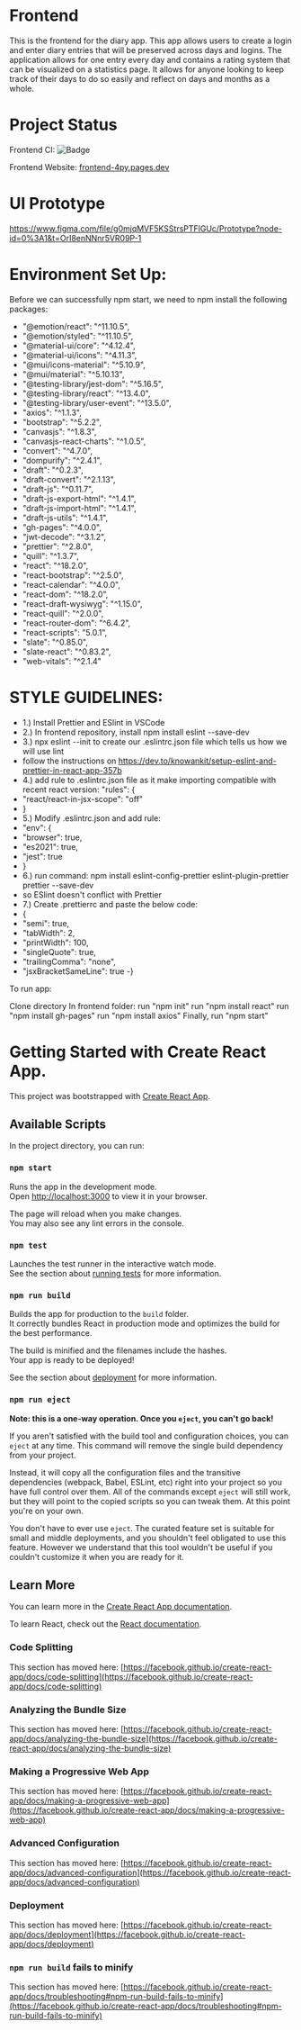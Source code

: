 # Frontend

This is the frontend for the diary app. This app allows users to create a login and enter diary entries that will be preserved across days and logins. The application allows for one entry every day and contains a rating system that can be visualized on a statistics page. It allows for anyone looking to keep track of their days to do so easily and reflect on days and months as a whole.  


# Project Status

Frontend CI: ![Badge](https://github.com/myDiarycp/frontend/actions/workflows/ci.yml/badge.svg)

Frontend Website: [frontend-4py.pages.dev](https://frontend-4py.pages.dev)


# UI Prototype 
https://www.figma.com/file/g0mjqMVF5KSStrsPTFlGUc/Prototype?node-id=0%3A1&t=OrI8enNNnr5VR09P-1

# Environment Set Up:

Before we can successfully npm start, we need to npm install the following packages:
-    "@emotion/react": "^11.10.5",
-    "@emotion/styled": "^11.10.5",
-    "@material-ui/core": "^4.12.4",
-    "@material-ui/icons": "^4.11.3",
-    "@mui/icons-material": "^5.10.9",
-    "@mui/material": "^5.10.13",
-    "@testing-library/jest-dom": "^5.16.5",
-    "@testing-library/react": "^13.4.0",
-    "@testing-library/user-event": "^13.5.0",
-    "axios": "^1.1.3",
-    "bootstrap": "^5.2.2",
-    "canvasjs": "^1.8.3",
-    "canvasjs-react-charts": "^1.0.5",
-    "convert": "^4.7.0",
-    "dompurify": "^2.4.1",
-    "draft": "^0.2.3",
-    "draft-convert": "^2.1.13",
-    "draft-js": "^0.11.7",
-    "draft-js-export-html": "^1.4.1",
-    "draft-js-import-html": "^1.4.1",
-    "draft-js-utils": "^1.4.1",
-    "gh-pages": "^4.0.0",
-    "jwt-decode": "^3.1.2",
-    "prettier": "^2.8.0",
-    "quill": "^1.3.7",
-    "react": "^18.2.0",
-    "react-bootstrap": "^2.5.0",
-    "react-calendar": "^4.0.0",
-    "react-dom": "^18.2.0",
-    "react-draft-wysiwyg": "^1.15.0",
-    "react-quill": "^2.0.0",
-   "react-router-dom": "^6.4.2",
-   "react-scripts": "5.0.1",
-    "slate": "^0.85.0",
-    "slate-react": "^0.83.2",
-    "web-vitals": "^2.1.4"

# STYLE GUIDELINES:

- 1.) Install Prettier and ESlint in VSCode
- 2.) In frontend repository, install npm install eslint --save-dev
- 3.) npx eslint --init to create our .eslintrc.json file which tells us how we will use lint
- follow the instructions on https://dev.to/knowankit/setup-eslint-and-prettier-in-react-app-357b
- 4.) add rule to .eslintrc.json file as it make importing compatible with recent react version: "rules": {
- "react/react-in-jsx-scope": "off"
- }
- 5.) Modify .eslintrc.json and add rule:
- "env": {
- "browser": true,
- "es2021": true,
- "jest": true
- }
- 6.) run command: npm install eslint-config-prettier eslint-plugin-prettier prettier --save-dev
- so ESlint doesn't conflict with Prettier
- 7.) Create .prettierrc and paste the below code:
- {
- "semi": true,
- "tabWidth": 2,
- "printWidth": 100,
- "singleQuote": true,
- "trailingComma": "none",
- "jsxBracketSameLine": true
  -}

To run app:

Clone directory
In frontend folder:
run "npm init"
run "npm install react"
run "npm install gh-pages"
run "npm install axios"
Finally, run "npm start"

# Getting Started with Create React App.

This project was bootstrapped with [Create React App](https://github.com/facebook/create-react-app).

## Available Scripts

In the project directory, you can run:

### `npm start`

Runs the app in the development mode.\
Open [http://localhost:3000](http://localhost:3000) to view it in your browser.

The page will reload when you make changes.\
You may also see any lint errors in the console.

### `npm test`

Launches the test runner in the interactive watch mode.\
See the section about [running tests](https://facebook.github.io/create-react-app/docs/running-tests) for more information.

### `npm run build`

Builds the app for production to the `build` folder.\
It correctly bundles React in production mode and optimizes the build for the best performance.

The build is minified and the filenames include the hashes.\
Your app is ready to be deployed!

See the section about [deployment](https://facebook.github.io/create-react-app/docs/deployment) for more information.

### `npm run eject`

**Note: this is a one-way operation. Once you `eject`, you can't go back!**

If you aren't satisfied with the build tool and configuration choices, you can `eject` at any time. This command will remove the single build dependency from your project.

Instead, it will copy all the configuration files and the transitive dependencies (webpack, Babel, ESLint, etc) right into your project so you have full control over them. All of the commands except `eject` will still work, but they will point to the copied scripts so you can tweak them. At this point you're on your own.

You don't have to ever use `eject`. The curated feature set is suitable for small and middle deployments, and you shouldn't feel obligated to use this feature. However we understand that this tool wouldn't be useful if you couldn't customize it when you are ready for it.

## Learn More

You can learn more in the [Create React App documentation](https://facebook.github.io/create-react-app/docs/getting-started).

To learn React, check out the [React documentation](https://reactjs.org/).

### Code Splitting

This section has moved here: [https://facebook.github.io/create-react-app/docs/code-splitting](https://facebook.github.io/create-react-app/docs/code-splitting)

### Analyzing the Bundle Size

This section has moved here: [https://facebook.github.io/create-react-app/docs/analyzing-the-bundle-size](https://facebook.github.io/create-react-app/docs/analyzing-the-bundle-size)

### Making a Progressive Web App

This section has moved here: [https://facebook.github.io/create-react-app/docs/making-a-progressive-web-app](https://facebook.github.io/create-react-app/docs/making-a-progressive-web-app)

### Advanced Configuration

This section has moved here: [https://facebook.github.io/create-react-app/docs/advanced-configuration](https://facebook.github.io/create-react-app/docs/advanced-configuration)

### Deployment

This section has moved here: [https://facebook.github.io/create-react-app/docs/deployment](https://facebook.github.io/create-react-app/docs/deployment)

### `npm run build` fails to minify

This section has moved here: [https://facebook.github.io/create-react-app/docs/troubleshooting#npm-run-build-fails-to-minify](https://facebook.github.io/create-react-app/docs/troubleshooting#npm-run-build-fails-to-minify)
